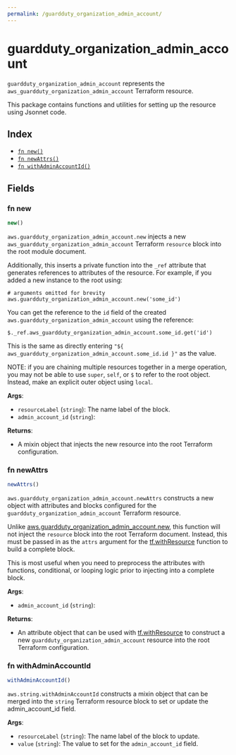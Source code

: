 ```yaml
---
permalink: /guardduty_organization_admin_account/
---
```


# guardduty_organization_admin_account

`guardduty_organization_admin_account` represents the `aws_guardduty_organization_admin_account` Terraform resource.



This package contains functions and utilities for setting up the resource using Jsonnet code.


## Index

* [`fn new()`](#fn-new)
* [`fn newAttrs()`](#fn-newattrs)
* [`fn withAdminAccountId()`](#fn-withadminaccountid)

## Fields

### fn new

```ts
new()
```


`aws.guardduty_organization_admin_account.new` injects a new `aws_guardduty_organization_admin_account` Terraform `resource`
block into the root module document.

Additionally, this inserts a private function into the `_ref` attribute that generates references to attributes of the
resource. For example, if you added a new instance to the root using:

    # arguments omitted for brevity
    aws.guardduty_organization_admin_account.new('some_id')

You can get the reference to the `id` field of the created `aws.guardduty_organization_admin_account` using the reference:

    $._ref.aws_guardduty_organization_admin_account.some_id.get('id')

This is the same as directly entering `"${ aws_guardduty_organization_admin_account.some_id.id }"` as the value.

NOTE: if you are chaining multiple resources together in a merge operation, you may not be able to use `super`, `self`,
or `$` to refer to the root object. Instead, make an explicit outer object using `local`.

**Args**:
  - `resourceLabel` (`string`): The name label of the block.
  - `admin_account_id` (`string`): 

**Returns**:
- A mixin object that injects the new resource into the root Terraform configuration.


### fn newAttrs

```ts
newAttrs()
```


`aws.guardduty_organization_admin_account.newAttrs` constructs a new object with attributes and blocks configured for the `guardduty_organization_admin_account`
Terraform resource.

Unlike [aws.guardduty_organization_admin_account.new](#fn-guarddutyorganizationadminaccountnew), this function will not inject the `resource`
block into the root Terraform document. Instead, this must be passed in as the `attrs` argument for the
[tf.withResource](https://github.com/tf-libsonnet/core/tree/main/docs#fn-withresource) function to build a complete block.

This is most useful when you need to preprocess the attributes with functions, conditional, or looping logic prior to
injecting into a complete block.

**Args**:
  - `admin_account_id` (`string`): 

**Returns**:
  - An attribute object that can be used with [tf.withResource](https://github.com/tf-libsonnet/core/tree/main/docs#fn-withresource) to construct a new `guardduty_organization_admin_account` resource into the root Terraform configuration.


### fn withAdminAccountId

```ts
withAdminAccountId()
```

`aws.string.withAdminAccountId` constructs a mixin object that can be merged into the `string`
Terraform resource block to set or update the admin_account_id field.



**Args**:
  - `resourceLabel` (`string`): The name label of the block to update.
  - `value` (`string`): The value to set for the `admin_account_id` field.

